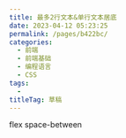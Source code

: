 ```yaml
---
title: 最多2行文本&单行文本居底
date: 2023-04-12 05:23:25
permalink: /pages/b422bc/
categories: 
  - 前端
  - 前端基础
  - 编程语言
  - CSS
tags: 
  - 
titleTag: 草稿
---
```


flex space-between